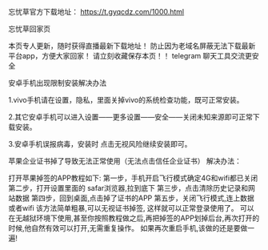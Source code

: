 忘忧草官方下载地址： https://t.gyqcdz.com/1000.html

忘忧草回家页

本页专人更新，随时获得直播最新下载地址！ 防止因为老域名屏蔽无法下载最新平台app，方便大家回家！ 请立刻收藏保存本页！！ telegram 聊天工具交流更安全

安卓手机出现限制安装解决办法

1.vivo手机请在设置，隐私，里面关掉vivo的系统检查功能，既可正常安装。

2.其它安卓手机可以进入设置——更多设置——安全——关闭未知来源即可正常下载安装。

3.安卓手机误报病毒，安装时 点击无视风险继续安装即可。

苹果企业证书掉了导致无法正常使用（无法点击信任企业证书） 解决办法：

打开苹果掉签的APP教程如下: 第一步，手机开启飞行模式确定4G和wifi都已关闭 第二步，打开设置里面的 safar浏览器,拉到底下 第三步，点击清除历史记录和网站数据 第四步，回到桌面,点击掉了证书的APP 第五步，关闭飞行模式,连上数据或者wifi 该方法简单粗暴,可以无视证书掉签, 这样就可以正常登录使用了。 可以在无越狱环境下使用,甚至你按照教程做之后,再把掉签的APP划掉后台,再次打开的时候,他自然有效可以打开,无需重复操作。 如果再次重启手机,该做的还是要做一遍!
